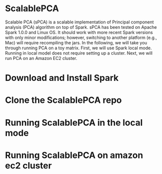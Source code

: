 ScalablePCA
===========

Scalable PCA (sPCA) is a scalable implementation of Principal component analysis (PCA) algorithm on top of Spark. sPCA has been tested on Apache Spark 1.0.0 and Linux OS. It should work with more recent Spark versions with only minor modifications; however, switching to another platform (e.g., Mac) will require recompiling the jars. In the following, we will take you through running PCA on a toy matrix. First, we will use Spark local mode. Running in local model does not require setting up a cluster. Next, we will run PCA on an Amazon EC2 cluster.


Download and Install Spark
==========================


Clone the ScalablePCA repo
==========================


Running ScalablePCA in the local mode
=====================================


Running ScalablePCA on amazon ec2 cluster
=========================================



